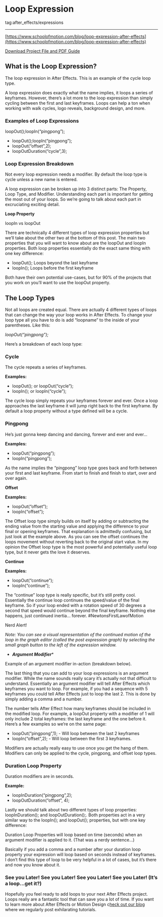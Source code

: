 # Loop Expression

tag:after_effects/expressions

---

[https://www.schoolofmotion.com/blog/loop-expression-after-effects](https://www.schoolofmotion.com/blog/loop-expression-after-effects)

[Download Project File and PDF Guide](https://www.schoolofmotion.com/blog/loop-expression-after-effects#)

## What is the Loop Expression?

The loop expression in After Effects. This is an example of the cycle loop type.

A loop expression does exactly what the name implies, it loops a series of keyframes. However, there’s a lot more to the loop expression than simply cycling between the first and last keyframes. Loops can help a ton when working with walk cycles, logo reveals, background design, and more.

### **Examples of Loop Expressions**

loopOut();loopIn(“pingpong”);

- loopOut();loopIn(“pingpong”);
- loopOut(“offset”,2);
- loopOutDuration(“cycle”,3);

### Loop Expression Breakdown

Not every loop expression needs a modifier. By default the loop type is cycle unless a new name is entered.

A loop expression can be broken up into 3 distinct parts: The Property, Loop Type, and Modifier. Understanding each part is important for getting the most out of your loops. So we’re going to talk about each part in excruciating exciting detail.

**Loop Property**

loopIn vs loopOut

There are technically 4 different types of loop expression properties but we’ll take about the other two at the bottom of this post. The main two properties that you will want to know about are the loopOut and loopIn properties. Both loop properties essentially do the exact same thing with one key difference:

- loopOut(); Loops beyond the last keyframe
- loopIn(); Loops before the first keyframe

Both have their own potential use-cases, but for 90% of the projects that you work on you’ll want to use the loopOut property.

## **The Loop Types**

Not all loops are created equal. There are actually 4 different types of loops that can change the way your loop works in After Effects. To change your loop type all you have to do is add “loopname” to the inside of your parentheses. Like this:

*loopOut(“pingpong”);*

Here’s a breakdown of each loop type:

### **Cycle**

The cycle repeats a series of keyframes.

**Examples:**

- loopOut(); or loopOut(“cycle”);
- loopIn(); or loopIn(“cycle”);

The cycle loop simply repeats your keyframes forever and ever. Once a loop approaches the last keyframe it will jump right back to the first keyframe. By default a loop property without a type defined will be a cycle.

### Pingpong

He’s just gonna keep dancing and dancing, forever and ever and ever…

**Examples:**

- loopOut(“pingpong”);
- loopIn(“pingpong”);

As the name implies the “pingpong” loop type goes back and forth between your first and last keyframe. From start to finish and finish to start, over and over again.

**Offset**

**Examples:**

- loopOut(“offset”);
- loopIn(“offset”);

The Offset loop type simply builds on itself by adding or subtracting the ending value from the starting value and applying the difference to your final or opening keyframes. That explanation is admittedly confusing, but just look at the example above. As you can see the offset continues the loops movement without reverting back to the original start value. In my opinion the Offset loop type is the most powerful and potentially useful loop type, but it never gets the love it deserves.

**Continue**

**Examples:**

- loopOut(“continue”);
- loopIn(“continue”);

The “continue” loop type is really specific, but it’s still pretty cool. Essentially the continue loop continues the speed/value of the final keyframe. So if your loop ended with a rotation speed of 30 degrees a second that speed would continue beyond the final keyframe. Nothing else happens, just continued inertia… forever. #NewtonsFirstLawofMotion

Nerd Alert!

*Note: You can see a visual representation of the continued motion of the loop in the graph editor (called the post expression graph) by selecting the small graph button to the left of the expression window.*

- ***Argument Modifier****

Example of an argument modifier in-action (breakdown below).

The last thing that you can add to your loop expressions is an argument modifier. While the name sounds really scary it’s actually not that difficult to understand. Essentially an argument modifier will tell After Effects which keyframes you want to loop. For example, if you had a sequence with 5 keyframes you could tell After Effects just to loop the last 2. This is done by simply adding a comma and a number.

The number tells After Effect how many keyframes should be included in the modified loop. For example, a loopOut property with a modifier of 1 will only include 2 total keyframes: the last keyframe and the one before it. Here’s a few examples so we’re on the same page:

- loopOut(“pingpong”,1); - Will loop between the last 2 keyframes
- loopIn(“offset”,2); - Will loop between the first 3 keyframes.

Modifiers are actually really easy to use once you get the hang of them. Modifiers can only be applied to the cycle, pingpong, and offset loop types.

### **Duration Loop Property**

Duration modifiers are in seconds.

**Example:**

- loopInDuration(“pingpong”,2);
- loopOutDuration(“offset”, 4);

Lastly we should talk about two different types of loop properties: loopInDuration(); and loopOutDuration();. Both properties act in a very similar way to the loopIn(); and loopOut(); properties, but with one key difference:

Duration Loop Properties will loop based on time (seconds) when an argument modifier is applied to it. (That was a nerdy sentence…)

Basically if you add a comma and a number after your duration loop property your expression will loop based on seconds instead of keyframes. I don’t find this type of loop to be very helpful in a lot of cases, but it’s there and now you know about it.

### See you Later! See you Later! See you Later! See you Later! (It’s a loop…get it?)

Hopefully you feel ready to add loops to your next After Effects project. Loops really are a fantastic tool that can save you a lot of time. If you want to learn more about After Effects or Motion Design c[heck out our blog](https://www.schoolofmotion.com/blog) where we regularly post exhilarating tutorials.